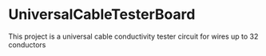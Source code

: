 # UniversalCableTesterBoard
This project is a universal cable conductivity tester circuit for wires up to 32 conductors
